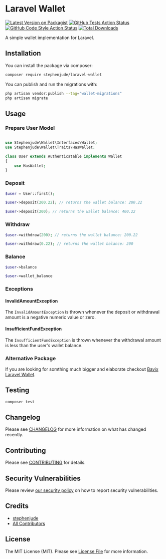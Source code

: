 # Laravel Wallet

[![Latest Version on Packagist](https://img.shields.io/packagist/v/stephenjude/laravel-wallet.svg?style=flat-square)](https://packagist.org/packages/stephenjude/laravel-wallet)
[![GitHub Tests Action Status](https://img.shields.io/github/workflow/status/stephenjude/laravel-wallet/run-tests?label=tests)](https://github.com/stephenjude/laravel-wallet/actions?query=workflow%3Arun-tests+branch%3Amain)
[![GitHub Code Style Action Status](https://img.shields.io/github/workflow/status/stephenjude/laravel-wallet/Check%20&%20fix%20styling?label=code%20style)](https://github.com/stephenjude/laravel-wallet/actions?query=workflow%3A"Check+%26+fix+styling"+branch%3Amain)
[![Total Downloads](https://img.shields.io/packagist/dt/stephenjude/laravel-wallet.svg?style=flat-square)](https://packagist.org/packages/stephenjude/laravel-wallet)

A simple wallet implementation for Laravel.

## Installation

You can install the package via composer:

```bash
composer require stephenjude/laravel-wallet
```

You can publish and run the migrations with:

```bash
php artisan vendor:publish --tag="wallet-migrations"
php artisan migrate
```

[//]: # ()

[//]: # (```bash)

[//]: # (php artisan vendor:publish --tag="wallet-config")

[//]: # (```)

## Usage

### Prepare User Model

```php

use Stephenjude\Wallet\Interfaces\Wallet;
use Stephenjude\Wallet\Traits\HasWallet;

class User extends Authenticatable implements Wallet
{
    use HasWallet;
}
```

### Deposit

```php
$user = User::first();

$user->deposit(200.22); // returns the wallet balance: 200.22

$user->deposit(200); // returns the wallet balance: 400.22
```

### Withdraw
```php
$user->withdraw(200); // returns the wallet balance: 200.22

$user->withdraw(0.22); // returns the wallet balance: 200
```

### Balance

```php
$user->balance

$user->wallet_balance
```

### Exceptions
#### InvalidAmountException
The `InvalidAmountException` is thrown whenever the deposit or withdrawal amount is a negative numeric value or zero.

#### InsufficientFundException
The `InsufficientFundException` is thrown whenever the withdrawal amount is less than the user's wallet balance.

### Alternative Package
If you are looking for somthing much bigger and elaborate checkout [Bavix Laravel Wallet](https://bavix.github.io/laravel-wallet/#/).

## Testing

```bash
composer test
```

## Changelog

Please see [CHANGELOG](CHANGELOG.md) for more information on what has changed recently.

## Contributing

Please see [CONTRIBUTING](https://github.com/spatie/.github/blob/main/CONTRIBUTING.md) for details.

## Security Vulnerabilities

Please review [our security policy](../../security/policy) on how to report security vulnerabilities.

## Credits

- [stephenjude](https://github.com/stephenjude)
- [All Contributors](../../contributors)

## License

The MIT License (MIT). Please see [License File](LICENSE.md) for more information.
